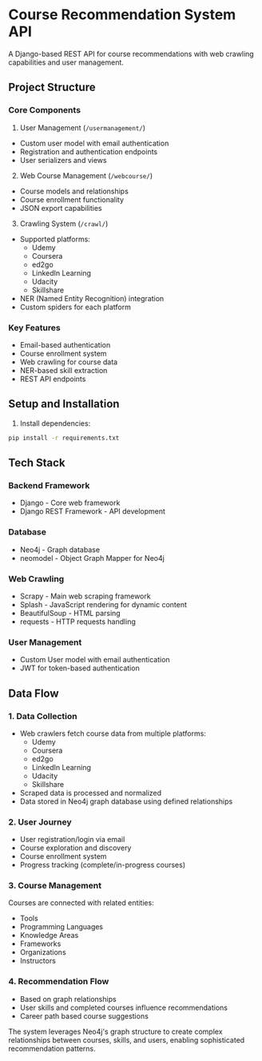 # Course Recommendation System API

A Django-based REST API for course recommendations with web crawling capabilities and user management.

## Project Structure

### Core Components

1. User Management (`/usermanagement/`)
- Custom user model with email authentication
- Registration and authentication endpoints
- User serializers and views

2. Web Course Management (`/webcourse/`)
- Course models and relationships
- Course enrollment functionality
- JSON export capabilities

3. Crawling System (`/crawl/`)
- Supported platforms:
  - Udemy
  - Coursera
  - ed2go
  - LinkedIn Learning
  - Udacity
  - Skillshare
- NER (Named Entity Recognition) integration
- Custom spiders for each platform

### Key Features

- Email-based authentication
- Course enrollment system
- Web crawling for course data
- NER-based skill extraction
- REST API endpoints

## Setup and Installation

1. Install dependencies:
```bash
pip install -r requirements.txt
```

## Tech Stack

### Backend Framework
- Django - Core web framework
- Django REST Framework - API development

### Database
- Neo4j - Graph database
- neomodel - Object Graph Mapper for Neo4j

### Web Crawling
- Scrapy - Main web scraping framework 
- Splash - JavaScript rendering for dynamic content
- BeautifulSoup - HTML parsing
- requests - HTTP requests handling

### User Management
- Custom User model with email authentication
- JWT for token-based authentication

## Data Flow

### 1. Data Collection
- Web crawlers fetch course data from multiple platforms:
  - Udemy
  - Coursera 
  - ed2go
  - LinkedIn Learning
  - Udacity
  - Skillshare
- Scraped data is processed and normalized
- Data stored in Neo4j graph database using defined relationships

### 2. User Journey
- User registration/login via email
- Course exploration and discovery 
- Course enrollment system
- Progress tracking (complete/in-progress courses)

### 3. Course Management
Courses are connected with related entities:
- Tools
- Programming Languages  
- Knowledge Areas
- Frameworks
- Organizations
- Instructors

### 4. Recommendation Flow
- Based on graph relationships
- User skills and completed courses influence recommendations
- Career path based course suggestions

The system leverages Neo4j's graph structure to create complex relationships between courses, skills, and users, enabling sophisticated recommendation patterns.

